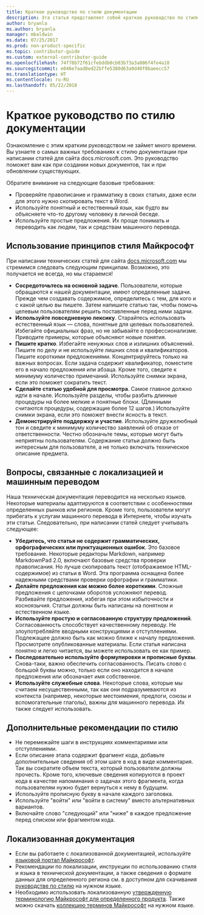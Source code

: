 ```yaml
---
title: Краткое руководство по стилю документации
description: Эта статья представляет собой краткое руководство по стилю документации, содержащее общие принципы для начала работы по написанию статей для сайта docs.microsoft.com.
author: bryanla
ms.author: bryanla
manager: mbaldwin
ms.date: 07/25/2017
ms.prod: non-product-specific
ms.topic: contributor-guide
ms.custom: external-contributor-guide
ms.openlocfilehash: 74f78b72f61cfebddb0cb03b73a3a806f4fe4a10
ms.sourcegitcommit: e046e7aad8ed22bffe5380d63a9d40f0baeecc57
ms.translationtype: HT
ms.contentlocale: ru-RU
ms.lasthandoff: 05/22/2018
---
```

# <a name="docs-style-and-voice-quick-start"></a>Краткое руководство по стилю документации

Ознакомление с этим кратким руководством не займет много времени. Вы узнаете о самых важных требованиях к стилю документации при написании статей для сайта docs.microsoft.com. Это руководство поможет вам как при создании новых документов, так и при обновлении существующих.

Обратите внимание на следующие базовые требования:

- Проверяйте правописание и грамматику в своих статьях, даже если для этого нужно скопировать текст в Word.
- Используйте понятный и естественный язык, как будто вы объясняете что-то другому человеку в личной беседе.
- Используйте простые предложения. Их проще понимать и переводить как людям, так и средствам машинного перевода.

## <a name="use-the-microsoft-voice-principles"></a>Использование принципов стиля Майкрософт

При написании технических статей для сайта [docs.microsoft.com](https://docs.microsoft.com) мы стремимся следовать следующим принципам. Возможно, это получается не всегда, но мы стараемся!

- **Сосредоточьтесь на основной задаче**. Пользователи, которые обращаются к нашей документации, имеют определенные задачи. Прежде чем создавать содержимое, определитесь с тем, для кого и с какой целью вы пишете. Затем напишите статью так, чтобы помочь целевым пользователям решить поставленные перед ними задачи.
- **Используйте повседневную лексику**. Старайтесь использовать естественный язык — слова, понятные для целевых пользователей. Избегайте официальных фраз, но не забывайте о профессионализме. Приводите примеры, которые объясняют новые понятия.
- **Пишите кратко**. Избегайте ненужных слов и излишних объяснений. Пишите по делу и не используйте лишних слов и квалификаторов. Пишите короткими предложениями. Концентрируйтесь только на важных вопросах. Если задача содержит квалификатор, поместите его в начало предложения или абзаца. Кроме того, сведите к минимуму количество примечаний. Используйте снимки экрана, если это поможет сократить текст.
- **Сделайте статью удобной для просмотра**. Самое главное должно идти в начале. Используйте разделы, чтобы разбить длинные процедуры на более мелкие и понятные блоки. (Длинными считаются процедуры, содержащие более 12 шагов.) Используйте снимки экрана, если это поможет внести ясность в текст.
- **Демонстрируйте поддержку и участие**. Используйте дружелюбный тон и сведите к минимуму количество заявлений об отказе от ответственности. Честно обозначьте темы, которые могут быть неприятны пользователям. Содержание статьи должно быть интересным для пользователя, а не только включать техническое описание предмета.

## <a name="consider-localization-and-machine-translation"></a>Вопросы, связанные с локализацией и машинным переводом

Наша техническая документация переводится на несколько языков. Некоторые материалы адаптируются в соответствии с особенностями определенных рынков или регионов. Кроме того, пользователи могут прибегать к услугам машинного перевода в Интернете, чтобы изучать эти статьи. Следовательно, при написании статей следует учитывать следующее:

- **Убедитесь, что статья не содержит грамматических, орфографических или пунктуационных ошибок**. Это базовое требование. Некоторые редакторы Markdown, например MarkdownPad 2.0, включают базовые средства проверки правописания. Но лучше скопировать текст (отображаемое HTML-содержимое) из статьи в Word. Эта программа оснащена более надежными средствами проверки орфографии и грамматики.
- **Делайте предложения как можно более короткими**. Сложные предложения с цепочками оборотов усложняют перевод. Разбивайте предложения, избегая при этом избыточности и косноязычия. Статьи должны быть написаны на понятном и естественном языке.
- **Используйте простую и согласованную структуру предложений**. Согласованность способствует качественному переводу. Не злоупотребляйте вводными конструкциями и отступлениями. Подлежащее должно быть как можно ближе к началу предложения. Просмотрите опубликованные материалы. Если статья написана понятно и легко читается, вы можете использовать ее как пример.
- **Последовательно используйте формулировки и прописные буквы**. Снова-таки, важно обеспечить согласованность. Писать слово с большой буквы можно, только если оно находится в начале предложения или обозначает имя собственное.
- **Используйте служебные слова**. Некоторые слова, которые мы считаем несущественными, так как они подразумеваются из контекста (например, некоторые местоимения, предлоги, союзы и вспомогательные глаголы), важны для машинного перевода. Их также следует использовать.

## <a name="other-style-and-voice-issues-to-watch-for"></a>Дополнительные рекомендации по стилю

- Не перемежайте шаги в инструкциях комментариями или отступлениями.
- Если описание этапа содержит фрагмент кода, добавьте дополнительные сведения об этом шаге в код в виде комментария. Так вы сократите объем текста, который пользователи должны прочесть. Кроме того, ключевые сведения копируются в проект кода в качестве напоминания о задачах этого фрагмента, когда пользователям нужно будет вернуться к нему в будущем.
- Используйте прописную букву в начале каждого заголовка.
- Используйте "войти" или "войти в систему" вместо альтернативных вариантов.
- Включайте слово "следующий" или "ниже" в каждое предложение перед списком или фрагментом кода.

## <a name="localized-documentation"></a>Локализованная документация

- Если вы работаете с локализованной документацией, используйте [языковой портал Майкрософт](https://www.microsoft.com/Language/Default.aspx).
- Рекомендации по локализации, инструкции по использованию стиля и языка в технической документации, а также сведения о формате данных для определенного региона см. в доступном для скачивания [руководстве по стилю](https://www.microsoft.com/Language/StyleGuides.aspx) на нужном языке.
- Необходимо использовать локализованную [утвержденную терминологию Майкрософт для определенного продукта](https://www.microsoft.com/Language/Search.aspx). Также можно скачать [коллекцию терминов Майкрософт](https://www.microsoft.com/Language/Terminology.aspx) на нужном языке.
